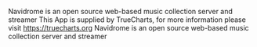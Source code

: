 Navidrome is an open source web-based music collection server and streamer
This App is supplied by TrueCharts, for more information please visit https://truecharts.org
Navidrome is an open source web-based music collection server and streamer
